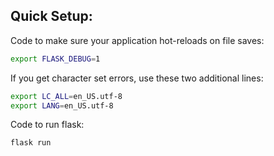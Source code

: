 
## Quick Setup:

Code to make sure your application hot-reloads on file saves:
```bash
export FLASK_DEBUG=1
```

If you get character set errors, use these two additional lines:
```bash
export LC_ALL=en_US.utf-8
export LANG=en_US.utf-8
```

Code to run flask:
```bash
flask run
```
